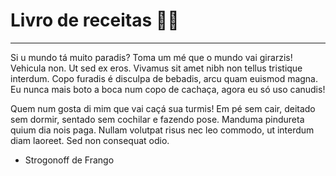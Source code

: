 # Livro de receitas 👨‍🍳

---

 Si u mundo tá muito paradis? Toma um mé que o mundo vai girarzis! Vehicula non. Ut sed ex eros. Vivamus sit amet nibh non tellus tristique interdum. Copo furadis é disculpa de bebadis, arcu quam euismod magna. Eu nunca mais boto a boca num copo de cachaça, agora eu só uso canudis!

Quem num gosta di mim que vai caçá sua turmis! Em pé sem cair, deitado sem dormir, sentado sem cochilar e fazendo pose. Manduma pindureta quium dia nois paga. Nullam volutpat risus nec leo commodo, ut interdum diam laoreet. Sed non consequat odio.

- Strogonoff de Frango
